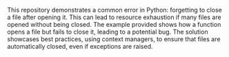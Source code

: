 This repository demonstrates a common error in Python: forgetting to close a file after opening it. This can lead to resource exhaustion if many files are opened without being closed. The example provided shows how a function opens a file but fails to close it, leading to a potential bug. The solution showcases best practices, using context managers, to ensure that files are automatically closed, even if exceptions are raised.